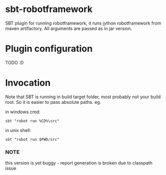 # sbt-robotframework
SBT plugin for running robotframework, it runs jython robotframework from maven artifactory. All arguments are passed as in jar version. 

# Plugin configuration

TODO :D

# Invocation
Note that SBT is running in build target folder, most probably not your build root. So it is easier to pass absolute paths.
eg. 

in windows cmd:

```sbt "robot run %CD%\src"```

in unix shell:

```sbt "robot run $PWD/src"```


### NOTE 
this version is yet buggy - report generation is broken due to classpath issue
